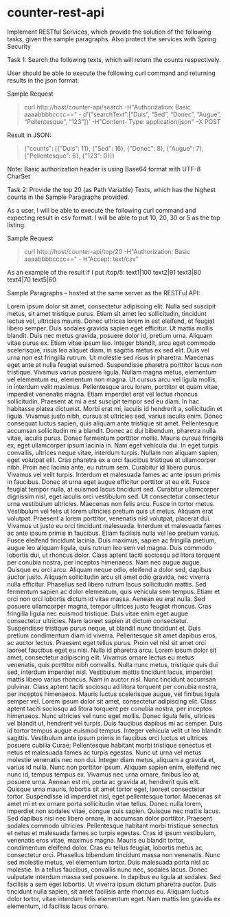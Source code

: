 # counter-rest-api

Implement RESTful Services, which provide the solution of the following tasks, given the sample paragraphs. Also protect the services with Spring Security

Task 1: Search the following texts, which will return the counts respectively.

User should be able to execute the following curl command and returning results in the json format:

Sample Request
> curl http://host/counter-api/search -H"Authorization: Basic aaaabbbbcccc==" - d’{“searchText”:[“Duis”, “Sed”, “Donec”, “Augue”, “Pellentesque”, “123”]}’ -H"Content- Type: application/json" –X POST

Result in JSON:
> {"counts": [{"Duis": 11}, {"Sed": 16}, {"Donec": 8}, {"Augue": 7}, {"Pellentesque": 6},
{"123": 0}]}

Note: Basic authorization header is using Base64 format with UTF-8 CharSet

Task 2: Provide the top 20 (as Path Variable) Texts, which has the highest counts in the Sample Paragraphs provided.

As a user, I will be able to execute the following curl command and expecting result in csv format. I will be able to put 10, 20, 30 or 5 as the top listing.

Sample Request
> curl http://host/counter-api/top/20 -H"Authorization: Basic aaaabbbbcccc==" - H”Accept: text/csv”

As an example of the result if I put /top/5: text1|100
text2|91 text3|80 text4|70 text5|60

Sample Paragraphs – hosted at the same server as the RESTFul API:

Lorem ipsum dolor sit amet, consectetur adipiscing elit. Nulla sed suscipit metus, sit amet tristique purus. Etiam sit amet leo sollicitudin, tincidunt lectus vel, ultricies mauris. Donec ultrices lorem in est eleifend, et feugiat libero semper. Duis sodales gravida sapien eget efficitur. Ut mattis mollis blandit. Duis nec metus gravida, posuere dolor id, pretium urna. Aliquam vitae purus ex. Etiam vitae ipsum leo. Integer blandit, arcu eget commodo scelerisque, risus leo aliquet diam, in sagittis metus ex sed elit. Duis vel urna non est fringilla rutrum. Ut molestie sed risus in pharetra. Maecenas eget ante at nulla feugiat euismod. Suspendisse pharetra porttitor lacus non tristique.
Vivamus varius posuere ligula. Nullam magna metus, elementum vel elementum eu, elementum non magna. Ut cursus arcu vel ligula mollis, in interdum velit maximus. Pellentesque arcu lorem, porttitor et quam vitae, imperdiet venenatis magna. Etiam imperdiet erat vel lectus rhoncus sollicitudin. Praesent at mi a est suscipit tempor sed eu diam. In hac habitasse platea dictumst. Morbi erat mi, iaculis id hendrerit a, sollicitudin et ligula. Vivamus justo nibh, cursus at ultricies sed, varius iaculis enim.
Donec consequat luctus sapien, quis aliquam ante tristique sit amet. Pellentesque accumsan sollicitudin mi a blandit. Donec ac dui bibendum, pharetra nulla vitae, iaculis purus. Donec fermentum porttitor mollis. Mauris cursus fringilla ex, eget ullamcorper ipsum lacinia in. Nam eget vehicula dui. In eget turpis convallis, ultrices neque vitae, interdum turpis. Nullam non aliquam sapien, eget volutpat elit. Cras pharetra ex a orci faucibus tristique at ullamcorper nibh. Proin nec lacinia ante, eu rutrum sem.
Curabitur id libero purus. Vivamus vel velit turpis. Interdum et malesuada fames ac ante ipsum primis in faucibus. Donec at urna eget augue efficitur porttitor at eu elit. Fusce feugiat tempor nulla, at euismod lacus tincidunt sed. Curabitur ullamcorper dignissim nisl, eget iaculis orci vestibulum sed. Ut consectetur consectetur urna vestibulum ultricies. Maecenas non felis arcu. Fusce in tortor metus. Vestibulum vel felis ut lorem ultricies pretium quis ut metus. Aliquam erat volutpat. Praesent a lorem porttitor, venenatis nisl volutpat, placerat dui. Vivamus ut justo eu orci tincidunt malesuada. Interdum et malesuada fames ac ante ipsum primis in faucibus. Etiam facilisis nulla vel leo pretium varius.
Fusce eleifend tincidunt lacinia. Duis maximus, sapien ac fringilla pretium, augue leo aliquam ligula, quis rutrum leo sem vel magna. Duis commodo lobortis dui, ut rhoncus dolor. Class aptent taciti sociosqu ad litora torquent per conubia nostra, per inceptos himenaeos. Nam nec augue augue. Quisque eu orci arcu. Aliquam neque odio, eleifend a dolor sed, dapibus auctor justo. Aliquam sollicitudin arcu sit amet odio gravida, nec viverra nulla efficitur. Phasellus sed libero rutrum lacus sollicitudin mattis. Sed fermentum sapien ac dolor elementum, quis vehicula sem tempus.
Etiam et orci non orci lobortis dictum id vitae massa. Aenean eu erat nulla. Sed posuere ullamcorper magna, tempor ultrices justo feugiat rhoncus. Cras fringilla ligula nec euismod tristique. Duis vitae enim eget augue consectetur ultricies. Nam laoreet sapien at dictum consectetur. Suspendisse tristique purus neque, ut blandit nunc tincidunt et.
Duis pretium condimentum diam id viverra. Pellentesque sit amet dapibus eros, ac auctor lectus. Praesent eget tellus purus. Proin vel nisl sit amet orci laoreet faucibus eget eu nisi. Nulla id pharetra arcu. Lorem ipsum dolor sit amet, consectetur adipiscing elit. Vivamus ornare lectus eu metus venenatis, quis porttitor nibh convallis. Nulla nunc metus, tristique quis dui sed, interdum imperdiet nisl. Vestibulum mattis tincidunt lacus, imperdiet mattis libero varius rhoncus. Nam in auctor nisl. Nunc tincidunt accumsan pulvinar. Class aptent taciti sociosqu ad litora torquent per conubia nostra, per inceptos himenaeos. Mauris luctus scelerisque augue, vel finibus ligula semper vel. Lorem ipsum dolor sit amet, consectetur adipiscing elit. Class aptent taciti sociosqu ad litora torquent per conubia nostra, per inceptos himenaeos. Nunc ultricies vel nunc eget mollis.
Donec ligula felis, ultrices vel blandit ut, hendrerit vel turpis. Duis faucibus dapibus mi ac semper. Duis id tortor tempus augue euismod tempus. Integer vehicula velit ut leo blandit sagittis. Vestibulum ante ipsum primis in faucibus orci luctus et ultrices posuere cubilia Curae; Pellentesque habitant morbi tristique senectus et netus et malesuada fames ac turpis egestas. Nunc ut urna vel metus molestie venenatis nec non dui. Integer diam metus, aliquam a gravida et, varius id nulla. Nunc non porttitor ipsum. Aliquam sapien enim, eleifend nec nunc id, tempus tempus ex. Vivamus nec urna ornare, finibus leo at, posuere urna. Aenean est mi, porta ac gravida at, hendrerit quis elit. Quisque urna mauris, lobortis sit amet tortor eget, laoreet consectetur tortor. Suspendisse id imperdiet nisl, eget pellentesque tortor. Maecenas sit amet mi et ex ornare porta sollicitudin vitae tellus. Donec nulla lorem, imperdiet non sodales vitae, congue quis sapien. Quisque nec mattis lacus. Sed dapibus nisi nec libero ornare, in accumsan dolor porttitor. Praesent sodales commodo ultricies. Pellentesque habitant morbi tristique senectus et netus et malesuada fames ac turpis egestas. Cras id ipsum vestibulum, venenatis eros vitae, maximus magna. Mauris eu blandit tortor, condimentum eleifend dolor.
Cras eu tellus feugiat, lobortis metus ac, consectetur orci. Phasellus bibendum tincidunt massa non venenatis. Nunc sed molestie metus, vel elementum tortor. Duis malesuada porta nisl ac molestie. In a tellus faucibus, convallis nunc nec, sodales lacus. Donec vulputate interdum massa sed posuere. In dapibus eu ligula at sodales. Sed facilisis a sem eget lobortis. Ut viverra ipsum dictum pharetra auctor. Duis tincidunt nulla sapien, sit amet facilisis ante rhoncus eu. Aliquam luctus dolor tortor, vitae interdum felis elementum eget. Nam mattis leo gravida ex elementum, id facilisis lacus ornare.
